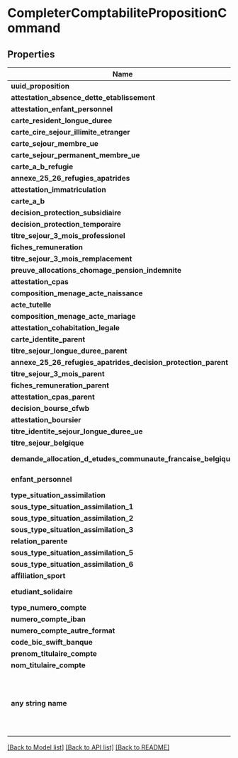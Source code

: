# CompleterComptabilitePropositionCommand


## Properties
Name | Type | Description | Notes
------------ | ------------- | ------------- | -------------
**uuid_proposition** | **str** |  | 
**attestation_absence_dette_etablissement** | **[str]** |  | 
**attestation_enfant_personnel** | **[str]** |  | 
**carte_resident_longue_duree** | **[str]** |  | 
**carte_cire_sejour_illimite_etranger** | **[str]** |  | 
**carte_sejour_membre_ue** | **[str]** |  | 
**carte_sejour_permanent_membre_ue** | **[str]** |  | 
**carte_a_b_refugie** | **[str]** |  | 
**annexe_25_26_refugies_apatrides** | **[str]** |  | 
**attestation_immatriculation** | **[str]** |  | 
**carte_a_b** | **[str]** |  | 
**decision_protection_subsidiaire** | **[str]** |  | 
**decision_protection_temporaire** | **[str]** |  | 
**titre_sejour_3_mois_professionel** | **[str]** |  | 
**fiches_remuneration** | **[str]** |  | 
**titre_sejour_3_mois_remplacement** | **[str]** |  | 
**preuve_allocations_chomage_pension_indemnite** | **[str]** |  | 
**attestation_cpas** | **[str]** |  | 
**composition_menage_acte_naissance** | **[str]** |  | 
**acte_tutelle** | **[str]** |  | 
**composition_menage_acte_mariage** | **[str]** |  | 
**attestation_cohabitation_legale** | **[str]** |  | 
**carte_identite_parent** | **[str]** |  | 
**titre_sejour_longue_duree_parent** | **[str]** |  | 
**annexe_25_26_refugies_apatrides_decision_protection_parent** | **[str]** |  | 
**titre_sejour_3_mois_parent** | **[str]** |  | 
**fiches_remuneration_parent** | **[str]** |  | 
**attestation_cpas_parent** | **[str]** |  | 
**decision_bourse_cfwb** | **[str]** |  | 
**attestation_boursier** | **[str]** |  | 
**titre_identite_sejour_longue_duree_ue** | **[str]** |  | 
**titre_sejour_belgique** | **[str]** |  | 
**demande_allocation_d_etudes_communaute_francaise_belgique** | **bool, none_type** |  | [optional] 
**enfant_personnel** | **bool, none_type** |  | [optional] 
**type_situation_assimilation** | **str** |  | [optional] 
**sous_type_situation_assimilation_1** | **str** |  | [optional] 
**sous_type_situation_assimilation_2** | **str** |  | [optional] 
**sous_type_situation_assimilation_3** | **str** |  | [optional] 
**relation_parente** | **str** |  | [optional] 
**sous_type_situation_assimilation_5** | **str** |  | [optional] 
**sous_type_situation_assimilation_6** | **str** |  | [optional] 
**affiliation_sport** | **str** |  | [optional] 
**etudiant_solidaire** | **bool, none_type** |  | [optional] 
**type_numero_compte** | **str** |  | [optional] 
**numero_compte_iban** | **str** |  | [optional] 
**numero_compte_autre_format** | **str** |  | [optional] 
**code_bic_swift_banque** | **str** |  | [optional] 
**prenom_titulaire_compte** | **str** |  | [optional] 
**nom_titulaire_compte** | **str** |  | [optional] 
**any string name** | **bool, date, datetime, dict, float, int, list, str, none_type** | any string name can be used but the value must be the correct type | [optional]

[[Back to Model list]](../README.md#documentation-for-models) [[Back to API list]](../README.md#documentation-for-api-endpoints) [[Back to README]](../README.md)


